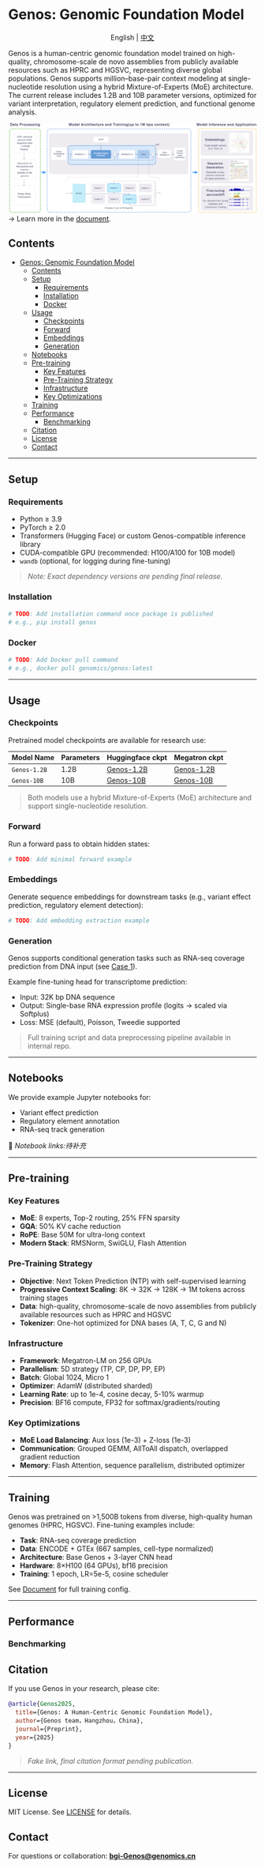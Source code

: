 # Genos: Genomic Foundation Model

<p align="center">
  English | <a href="README_zh.md">中文</a>
</p>


Genos is a human-centric genomic foundation model trained on high-quality, chromosome-scale de novo assemblies from publicly available resources such as HPRC and HGSVC, representing diverse global populations. Genos supports million–base-pair context modeling at single-nucleotide resolution using a hybrid Mixture-of-Experts (MoE) architecture. The current release includes 1.2B and 10B parameter versions, optimized for variant interpretation, regulatory element prediction, and functional genome analysis.  

![model](images/Genos_model.png)
→ Learn more in the <a href="Documents/README.md">document</a>.
## Contents


- [Genos: Genomic Foundation Model](#genosgenomicfoundationmodel)
  - [Contents](#contents)
  - [Setup](#setup)
    - [Requirements](#requirements)
    - [Installation](#installation)
    - [Docker](#docker)
  - [Usage](#usage)
    - [Checkpoints](#checkpoints)
    - [Forward](#forward)
    - [Embeddings](#embeddings)
    - [Generation](#generation)
  - [Notebooks](#notebooks)
  - [Pre-training](#pre-training)
    - [Key Features](#key-features)
    - [Pre-Training Strategy](#pre-training-strategy)
    - [Infrastructure](#infrastructure)
    - [Key Optimizations](#key-optimizations)
  - [Training](#training)
  - [Performance](#performance)
    - [Benchmarking](#benchmarking)
  - [Citation](#citation)
  - [License](#license)
  - [Contact](#contact)
  
---

## Setup

### Requirements
- Python ≥ 3.9
- PyTorch ≥ 2.0
- Transformers (Hugging Face) or custom Genos-compatible inference library
- CUDA-compatible GPU (recommended: H100/A100 for 10B model)
- `wandb` (optional, for logging during fine-tuning)

> *Note: Exact dependency versions are pending final release.*

### Installation
```bash
# TODO: Add installation command once package is published
# e.g., pip install genos
```

### Docker
```bash
# TODO: Add Docker pull command
# e.g., docker pull genomics/genos:latest
```

---

## Usage

### Checkpoints
Pretrained model checkpoints are available for research use:

| Model Name        | Parameters | Huggingface ckpt | Megatron ckpt |
|-------------------|------------|----------------|---------------|
| `Genos-1.2B`  | 1.2B       |  [Genos-1.2B](https://huggingface.co/BGI-HangzhouAI/Genos-1.2B) |  [Genos-1.2B](https://huggingface.co/BGI-HangzhouAI/Genos-Megatron-1.2B) |
| `Genos-10B`       | 10B        |  [Genos-10B](https://huggingface.co/BGI-HangzhouAI/Genos-10B)   |  [Genos-10B](https://huggingface.co/BGI-HangzhouAI/Genos-Megatron-10B)   |


> Both models use a hybrid Mixture-of-Experts (MoE) architecture and support single-nucleotide resolution.

### Forward
Run a forward pass to obtain hidden states:
```python
# TODO: Add minimal forward example
```

### Embeddings
Generate sequence embeddings for downstream tasks (e.g., variant effect prediction, regulatory element detection):
```python
# TODO: Add embedding extraction example
```

### Generation
Genos supports conditional generation tasks such as RNA-seq coverage prediction from DNA input (see [Case 1](Documents/README.md#case-1-rna-seq-data-generation)).

Example fine-tuning head for transcriptome prediction:
- Input: 32K bp DNA sequence
- Output: Single-base RNA expression profile (logits → scaled via Softplus)
- Loss: MSE (default), Poisson, Tweedie supported

> Full training script and data preprocessing pipeline available in internal repo.

---

## Notebooks
We provide example Jupyter notebooks for:
- Variant effect prediction
- Regulatory element annotation
- RNA-seq track generation

🔗 *Notebook links:待补充*

---

## Pre-training
### Key Features

- **MoE**: 8 experts, Top-2 routing, 25% FFN sparsity
- **GQA**: 50% KV cache reduction
- **RoPE**: Base 50M for ultra-long context 
- **Modern Stack**: RMSNorm, SwiGLU, Flash Attention

### Pre-Training Strategy
- **Objective**: Next Token Prediction (NTP) with self-supervised learning
- **Progressive Context Scaling**: 8K → 32K → 128K → 1M tokens across training stages
- **Data**:  high-quality, chromosome-scale de novo assemblies from publicly available resources such as HPRC and HGSVC
- **Tokenizer**: One-hot optimized for DNA bases (A, T, C, G and N)

### Infrastructure
- **Framework**: Megatron-LM on 256 GPUs
- **Parallelism**: 5D strategy (TP, CP, DP, PP, EP)
- **Batch**: Global 1024, Micro 1
- **Optimizer**: AdamW (distributed sharded)
- **Learning Rate**: up to 1e-4, cosine decay, 5-10% warmup
- **Precision**: BF16 compute, FP32 for softmax/gradients/routing

### Key Optimizations
- **MoE Load Balancing**: Aux loss (1e-3) + Z-loss (1e-3)
- **Communication**: Grouped GEMM, AllToAll dispatch, overlapped gradient reduction
- **Memory**: Flash Attention, sequence parallelism, distributed optimizer

---

## Training
Genos was pretrained on >1,500B tokens from diverse, high-quality human genomes (HPRC, HGSVC). Fine-tuning examples include:

- **Task**: RNA-seq coverage prediction
- **Data**: ENCODE + GTEx (667 samples, cell-type normalized)
- **Architecture**: Base Genos + 3-layer CNN head
- **Hardware**: 8×H100 (64 GPUs), bf16 precision
- **Training**: 1 epoch, LR=5e-5, cosine scheduler

See [Document](Documents/README.md#case-1-rna-seq-data-generation) for full training config.

---

## Performance

### Benchmarking


## Citation
If you use Genos in your research, please cite:

```bibtex
@article{Genos2025,
  title={Genos: A Human-Centric Genomic Foundation Model},
  author={Genos team，Hangzhou，China},
  journal={Preprint},
  year={2025}
}
```

> *Fake link, final citation format pending publication.*

---

## License
MIT License. See [LICENSE](LICENSE) for details.

## Contact
For questions or collaboration: **bgi-Genos@genomics.cn**

